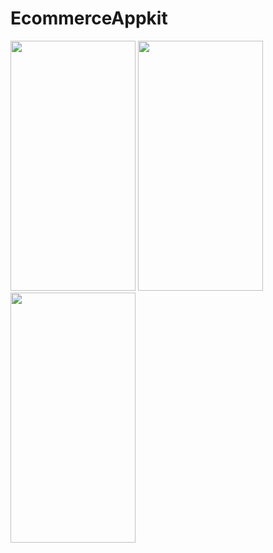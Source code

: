 # EcommerceAppkit

<img src="https://github.com/daveotengo/EcommerceAppkit/assets/30934250/90a6f462-cf9f-46b8-bae3-695f01bf54aa" width="200" height="400" />
<img src="https://github.com/daveotengo/EcommerceAppkit/assets/30934250/e6dcc6de-d909-4a09-a2b1-a3ca9d28afed" width="200" height="400" />
<img src="https://github.com/daveotengo/EcommerceAppkit/assets/30934250/0ecee2e9-1a76-4ed7-9828-39a736b962f1" width="200" height="400" />


